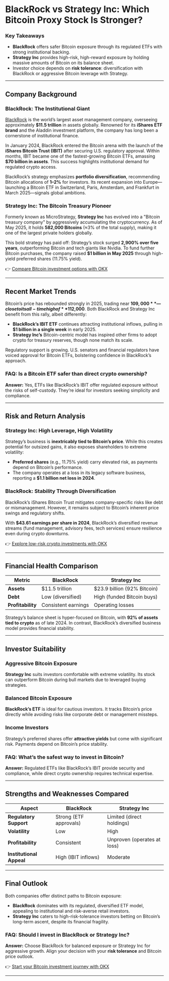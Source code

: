 # BlackRock vs Strategy Inc: Which Bitcoin Proxy Stock Is Stronger?

### Key Takeaways

- **BlackRock** offers safer Bitcoin exposure through its regulated ETFs with strong institutional backing.  
- **Strategy Inc** provides high-risk, high-reward exposure by holding massive amounts of Bitcoin on its balance sheet.  
- Investor choice depends on **risk tolerance**: diversification with BlackRock or aggressive Bitcoin leverage with Strategy.  

---

## Company Background  

### BlackRock: The Institutional Giant  

[BlackRock](https://bit.ly/okx-bonus) is the world’s largest asset management company, overseeing approximately **$11.5 trillion** in assets globally. Renowned for its **iShares ETF brand** and the Aladdin investment platform, the company has long been a cornerstone of institutional finance.  

In January 2024, BlackRock entered the Bitcoin arena with the launch of the **iShares Bitcoin Trust (IBIT)** after securing U.S. regulatory approval. Within months, IBIT became one of the fastest-growing Bitcoin ETFs, amassing **$70 billion in assets**. This success highlights institutional demand for regulated crypto access.  

BlackRock’s strategy emphasizes **portfolio diversification**, recommending Bitcoin allocations of **1–2%** for investors. Its recent expansion into Europe—launching a Bitcoin ETF in Switzerland, Paris, Amsterdam, and Frankfurt in March 2025—signals global ambitions.  

### Strategy Inc: The Bitcoin Treasury Pioneer  

Formerly known as MicroStrategy, **Strategy Inc** has evolved into a "Bitcoin treasury company" by aggressively accumulating the cryptocurrency. As of May 2025, it holds **582,000 Bitcoins** (≈3% of the total supply), making it one of the largest private holders globally.  

This bold strategy has paid off: Strategy’s stock surged **2,900% over five years**, outperforming Bitcoin and tech giants like Nvidia. To fund further Bitcoin purchases, the company raised **$1 billion in May 2025** through high-yield preferred shares (11.75% yield).  

👉 [Compare Bitcoin investment options with OKX](https://bit.ly/okx-bonus)  

---

## Recent Market Trends  

Bitcoin’s price has rebounded strongly in 2025, trading near **$109,000**—close to its all-time high of **$112,000**. Both BlackRock and Strategy Inc benefit from this rally, albeit differently:  

- **BlackRock’s IBIT ETF** continues attracting institutional inflows, pulling in **$1 billion in a single week** in early 2025.  
- **Strategy Inc’s** Bitcoin-centric model has inspired other firms to adopt crypto for treasury reserves, though none match its scale.  

Regulatory support is growing. U.S. senators and financial regulators have voiced approval for Bitcoin ETFs, bolstering confidence in BlackRock’s approach.  

### FAQ: Is a Bitcoin ETF safer than direct crypto ownership?  
**Answer:** Yes, ETFs like BlackRock’s IBIT offer regulated exposure without the risks of self-custody. They’re ideal for investors seeking simplicity and compliance.  

---

## Risk and Return Analysis  

### Strategy Inc: High Leverage, High Volatility  

Strategy’s business is **inextricably tied to Bitcoin’s price**. While this creates potential for outsized gains, it also exposes shareholders to extreme volatility:  

- **Preferred shares** (e.g., 11.75% yield) carry elevated risk, as payments depend on Bitcoin’s performance.  
- The company operates at a loss in its legacy software business, reporting a **$1.1 billion net loss in 2024**.  

### BlackRock: Stability Through Diversification  

BlackRock’s iShares Bitcoin Trust mitigates company-specific risks like debt or mismanagement. However, it remains subject to Bitcoin’s inherent price swings and regulatory shifts.  

With **$43.61 earnings per share in 2024**, BlackRock’s diversified revenue streams (fund management, advisory fees, tech services) ensure resilience even during crypto downturns.  

👉 [Explore low-risk crypto investments with OKX](https://bit.ly/okx-bonus)  

---

## Financial Health Comparison  

| Metric               | BlackRock                | Strategy Inc             |  
|----------------------|--------------------------|--------------------------|  
| **Assets**           | $11.5 trillion           | $23.9 billion (92% Bitcoin) |  
| **Debt**             | Low (diversified)        | High (funded Bitcoin buys) |  
| **Profitability**    | Consistent earnings      | Operating losses         |  

Strategy’s balance sheet is hyper-focused on Bitcoin, with **92% of assets tied to crypto** as of late 2024. In contrast, BlackRock’s diversified business model provides financial stability.  

---

## Investor Suitability  

### Aggressive Bitcoin Exposure  

**Strategy Inc** suits investors comfortable with extreme volatility. Its stock can outperform Bitcoin during bull markets due to leveraged buying strategies.  

### Balanced Bitcoin Exposure  

**BlackRock’s ETF** is ideal for cautious investors. It tracks Bitcoin’s price directly while avoiding risks like corporate debt or management missteps.  

### Income Investors  

Strategy’s preferred shares offer **attractive yields** but come with significant risk. Payments depend on Bitcoin’s price stability.  

### FAQ: What’s the safest way to invest in Bitcoin?  
**Answer:** Regulated ETFs like BlackRock’s IBIT provide security and compliance, while direct crypto ownership requires technical expertise.  

---

## Strengths and Weaknesses Compared  

| Aspect               | BlackRock                | Strategy Inc             |  
|----------------------|--------------------------|--------------------------|  
| **Regulatory Support**| Strong (ETF approvals)   | Limited (direct holdings)|  
| **Volatility**       | Low                      | High                     |  
| **Profitability**    | Consistent               | Unproven (operates at loss) |  
| **Institutional Appeal** | High (IBIT inflows)   | Moderate                 |  

---

## Final Outlook  

Both companies offer distinct paths to Bitcoin exposure:  

- **BlackRock** dominates with its regulated, diversified ETF model, appealing to institutional and risk-averse retail investors.  
- **Strategy Inc** caters to high-risk-tolerance investors betting on Bitcoin’s long-term ascent, despite its financial fragility.  

### FAQ: Should I invest in BlackRock or Strategy Inc?  
**Answer:** Choose BlackRock for balanced exposure or Strategy Inc for aggressive growth. Align your decision with your **risk tolerance** and Bitcoin price outlook.  

👉 [Start your Bitcoin investment journey with OKX](https://bit.ly/okx-bonus)  

---  
